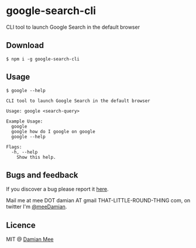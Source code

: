 # google-search-cli

CLI tool to launch Google Search in the default browser

## Download

```
$ npm i -g google-search-cli
```

## Usage

```
$ google --help

CLI tool to launch Google Search in the default browser

Usage: google <search-query>

Example Usage:
  google
  google how do I google on google
  google --help

Flags:
  -h, --help
    Show this help.
```

## Bugs and feedback

If you discover a bug please report it [here](https://github.com/chester1000/google-search-cli/issues/new).

Mail me at mee DOT damian AT gmail THAT-LITTLE-ROUND-THING com, on twitter I'm [@meeDamian](http://twitter.com/meedamian).


## Licence

MIT @ [Damian Mee](https://meedamian.com)
